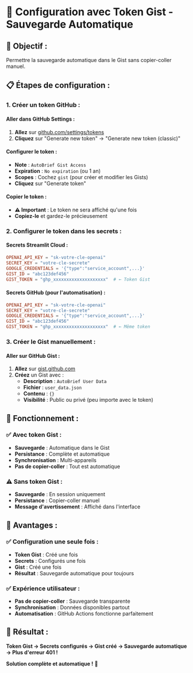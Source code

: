 # 🔑 Configuration avec Token Gist - Sauvegarde Automatique

## 🎯 **Objectif :**
Permettre la sauvegarde automatique dans le Gist sans copier-coller manuel.

## 📋 **Étapes de configuration :**

### **1. Créer un token GitHub :**

#### **Aller dans GitHub Settings :**
1. **Allez** sur [github.com/settings/tokens](https://github.com/settings/tokens)
2. **Cliquez** sur "Generate new token" → "Generate new token (classic)"

#### **Configurer le token :**
- **Note** : `AutoBrief Gist Access`
- **Expiration** : `No expiration` (ou 1 an)
- **Scopes** : Cochez `gist` (pour créer et modifier les Gists)
- **Cliquez** sur "Generate token"

#### **Copier le token :**
- **⚠️ Important** : Le token ne sera affiché qu'une fois
- **Copiez-le** et gardez-le précieusement

### **2. Configurer le token dans les secrets :**

#### **Secrets Streamlit Cloud :**
```toml
OPENAI_API_KEY = "sk-votre-cle-openai"
SECRET_KEY = "votre-cle-secrete"
GOOGLE_CREDENTIALS = '{"type":"service_account",...}'
GIST_ID = "abc123def456"
GIST_TOKEN = "ghp_xxxxxxxxxxxxxxxxxxxx"  # ← Token Gist
```

#### **Secrets GitHub (pour l'automatisation) :**
```toml
OPENAI_API_KEY = "sk-votre-cle-openai"
SECRET_KEY = "votre-cle-secrete"
GOOGLE_CREDENTIALS = '{"type":"service_account",...}'
GIST_ID = "abc123def456"
GIST_TOKEN = "ghp_xxxxxxxxxxxxxxxxxxxx"  # ← Même token
```

### **3. Créer le Gist manuellement :**

#### **Aller sur GitHub Gist :**
1. **Allez** sur [gist.github.com](https://gist.github.com)
2. **Créez** un Gist avec :
   - **Description** : `AutoBrief User Data`
   - **Fichier** : `user_data.json`
   - **Contenu** : `{}`
   - **Visibilité** : Public ou privé (peu importe avec le token)

## 🔧 **Fonctionnement :**

### **✅ Avec token Gist :**
- **Sauvegarde** : Automatique dans le Gist
- **Persistance** : Complète et automatique
- **Synchronisation** : Multi-appareils
- **Pas de copier-coller** : Tout est automatique

### **⚠️ Sans token Gist :**
- **Sauvegarde** : En session uniquement
- **Persistance** : Copier-coller manuel
- **Message d'avertissement** : Affiché dans l'interface

## 🎯 **Avantages :**

### **✅ Configuration une seule fois :**
- **Token Gist** : Créé une fois
- **Secrets** : Configurés une fois
- **Gist** : Créé une fois
- **Résultat** : Sauvegarde automatique pour toujours

### **✅ Expérience utilisateur :**
- **Pas de copier-coller** : Sauvegarde transparente
- **Synchronisation** : Données disponibles partout
- **Automatisation** : GitHub Actions fonctionne parfaitement

## 🚀 **Résultat :**

**Token Gist → Secrets configurés → Gist créé → Sauvegarde automatique → Plus d'erreur 401 !**

**Solution complète et automatique !** 🎉
